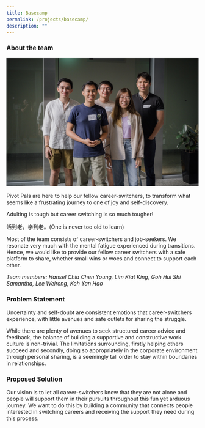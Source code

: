 ```yaml
---
title: Basecamp
permalink: /projects/basecamp/
description: ""
---
```

### About the team

![](/images/pivot%20pals.jpeg)

Pivot Pals are here to help our fellow career-switchers, to transform what seems like a frustrating journey to one of joy and self-discovery.

Adulting is tough but career switching is so much tougher!

活到老，学到老。(One is never too old to learn)

Most of the team consists of career-switchers and job-seekers. We resonate very much with the mental fatigue experienced during transitions. Hence, we would like to provide our fellow career switchers with a safe platform to share, whether small wins or woes and connect to support each other.

*Team members: Hansel Chia Chen Young, Lim Kiat King, Goh Hui Shi Samantha, Lee Weirong, Koh Yan Hao*

### Problem Statement

Uncertainty and self-doubt are consistent emotions that career-switchers experience, with little avenues and safe outlets for sharing the struggle. 

While there are plenty of avenues to seek structured career advice and feedback, the balance of building a supportive and constructive work culture is non-trivial. The limitations surrounding, firstly helping others succeed and secondly, doing so appropriately in the corporate environment through personal sharing, is a seemingly tall order to stay within boundaries in relationships.


### Proposed Solution

Our vision is to let all career-switchers know that they are not alone and people will support them in their pursuits throughout this fun yet arduous journey. We want to do this by building a community that connects people interested in switching careers and receiving the support they need during this process.